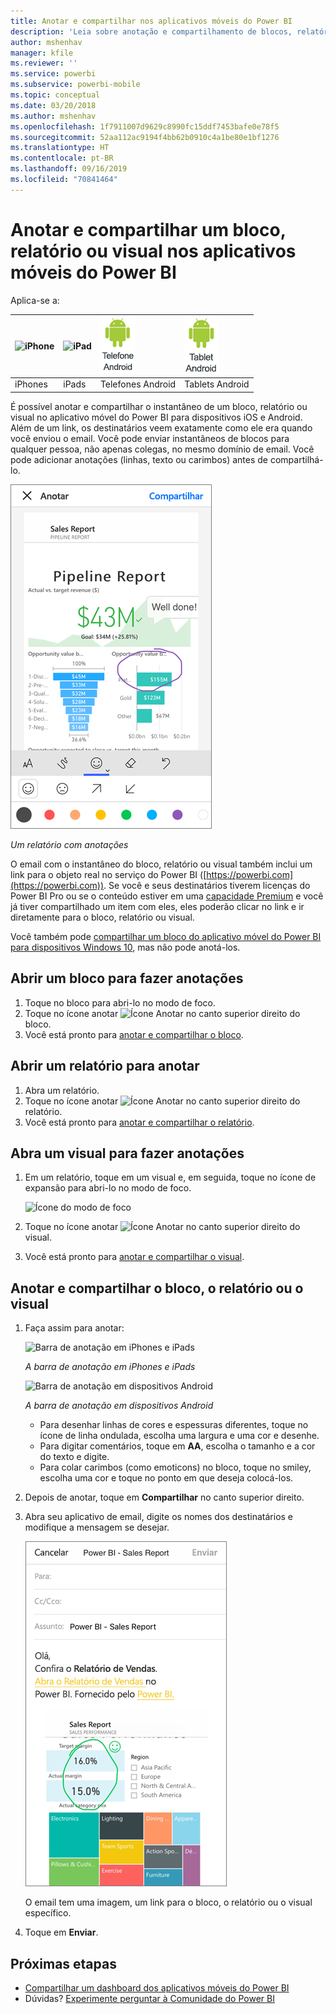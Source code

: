 ```yaml
---
title: Anotar e compartilhar nos aplicativos móveis do Power BI
description: 'Leia sobre anotação e compartilhamento de blocos, relatórios e visuais do aplicativo móvel do Microsoft Power BI para iOS e Android. '
author: mshenhav
manager: kfile
ms.reviewer: ''
ms.service: powerbi
ms.subservice: powerbi-mobile
ms.topic: conceptual
ms.date: 03/20/2018
ms.author: mshenhav
ms.openlocfilehash: 1f7911007d9629c8990fc15ddf7453bafe0e78f5
ms.sourcegitcommit: 52aa112ac9194f4bb62b0910c4a1be80e1bf1276
ms.translationtype: HT
ms.contentlocale: pt-BR
ms.lasthandoff: 09/16/2019
ms.locfileid: "70841464"
---
```

# <a name="annotate-and-share-a-tile-report-or-visual-in-power-bi-mobile-apps"></a>Anotar e compartilhar um bloco, relatório ou visual nos aplicativos móveis do Power BI
Aplica-se a:

| ![iPhone](./media/mobile-annotate-and-share-a-tile-from-the-mobile-apps/iphone-logo-50-px.png) | ![iPad](./media/mobile-annotate-and-share-a-tile-from-the-mobile-apps/ipad-logo-50-px.png) | ![Telefone Android](./media/mobile-annotate-and-share-a-tile-from-the-mobile-apps/android-phone-logo-50-px.png) | ![Tablet Android](./media/mobile-annotate-and-share-a-tile-from-the-mobile-apps/android-tablet-logo-50-px.png) |
|:--- |:--- |:--- |:--- |
| iPhones |iPads |Telefones Android |Tablets Android |

É possível anotar e compartilhar o instantâneo de um bloco, relatório ou visual no aplicativo móvel do Power BI para dispositivos iOS e Android. Além de um link, os destinatários veem exatamente como ele era quando você enviou o email. Você pode enviar instantâneos de blocos para qualquer pessoa, não apenas colegas, no mesmo domínio de email. Você pode adicionar anotações (linhas, texto ou carimbos) antes de compartilhá-lo.

![Relatório com anotações](./media/mobile-annotate-and-share-a-tile-from-the-mobile-apps/power-bi-iphone-annotate.png)

*Um relatório com anotações*

O email com o instantâneo do bloco, relatório ou visual também inclui um link para o objeto real no serviço do Power BI ([https://powerbi.com](https://powerbi.com)). Se você e seus destinatários tiverem licenças do Power BI Pro ou se o conteúdo estiver em uma [capacidade Premium](../../service-premium-what-is.md) e você já tiver compartilhado um item com eles, eles poderão clicar no link e ir diretamente para o bloco, relatório ou visual. 

Você também pode [compartilhar um bloco do aplicativo móvel do Power BI para dispositivos Windows 10](mobile-windows-10-phone-app-get-started.md), mas não pode anotá-los.

## <a name="open-a-tile-for-annotating"></a>Abrir um bloco para fazer anotações
1. Toque no bloco para abri-lo no modo de foco.
2. Toque no ícone anotar ![Ícone Anotar](./././media/mobile-annotate-and-share-a-tile-from-the-mobile-apps/power-bi-ios-annotate-icon.png) no canto superior direito do bloco.
3. Você está pronto para [anotar e compartilhar o bloco](mobile-annotate-and-share-a-tile-from-the-mobile-apps.md#annotate-and-share-the-tile-report-or-visual).

## <a name="open-a-report-for-annotating"></a>Abrir um relatório para anotar
1. Abra um relatório. 
2. Toque no ícone anotar ![Ícone Anotar](./././media/mobile-annotate-and-share-a-tile-from-the-mobile-apps/power-bi-ios-annotate-icon.png) no canto superior direito do relatório.
3. Você está pronto para [anotar e compartilhar o relatório](mobile-annotate-and-share-a-tile-from-the-mobile-apps.md#annotate-and-share-the-tile-report-or-visual).

## <a name="open-a-visual-for-annotating"></a>Abra um visual para fazer anotações
1. Em um relatório, toque em um visual e, em seguida, toque no ícone de expansão para abri-lo no modo de foco. 
   
    ![Ícone do modo de foco](./media/mobile-annotate-and-share-a-tile-from-the-mobile-apps/power-bi-ios-visual-focus-mode.png)
2. Toque no ícone anotar ![Ícone Anotar](./././media/mobile-annotate-and-share-a-tile-from-the-mobile-apps/power-bi-ios-annotate-icon.png) no canto superior direito do visual.
3. Você está pronto para [anotar e compartilhar o visual](mobile-annotate-and-share-a-tile-from-the-mobile-apps.md#annotate-and-share-the-tile-report-or-visual).

## <a name="annotate-and-share-the-tile-report-or-visual"></a>Anotar e compartilhar o bloco, o relatório ou o visual
1. Faça assim para anotar:  
   
   ![Barra de anotação em iPhones e iPads](./media/mobile-annotate-and-share-a-tile-from-the-mobile-apps/power-bi-ios-annotation-menu.png)
   
   *A barra de anotação em iPhones e iPads*
   
   ![Barra de anotação em dispositivos Android](./media/mobile-annotate-and-share-a-tile-from-the-mobile-apps/power-bi-android-annotate-bar.png)
   
   *A barra de anotação em dispositivos Android*
   
   * Para desenhar linhas de cores e espessuras diferentes, toque no ícone de linha ondulada, escolha uma largura e uma cor e desenhe.  
   * Para digitar comentários, toque em **AA**, escolha o tamanho e a cor do texto e digite.  
   * Para colar carimbos (como emoticons) no bloco, toque no smiley, escolha uma cor e toque no ponto em que deseja colocá-los.   
2. Depois de anotar, toque em **Compartilhar** no canto superior direito.
3. Abra seu aplicativo de email, digite os nomes dos destinatários e modifique a mensagem se desejar.  
   
   ![Relatório anotado no email](./media/mobile-annotate-and-share-a-tile-from-the-mobile-apps/power-bi-iphone-annotate-send.png)
   
   O email tem uma imagem, um link para o bloco, o relatório ou o visual específico. 
4. Toque em **Enviar**.

## <a name="next-steps"></a>Próximas etapas
* [Compartilhar um dashboard dos aplicativos móveis do Power BI](mobile-share-dashboard-from-the-mobile-apps.md)
* Dúvidas? [Experimente perguntar à Comunidade do Power BI](http://community.powerbi.com/)

